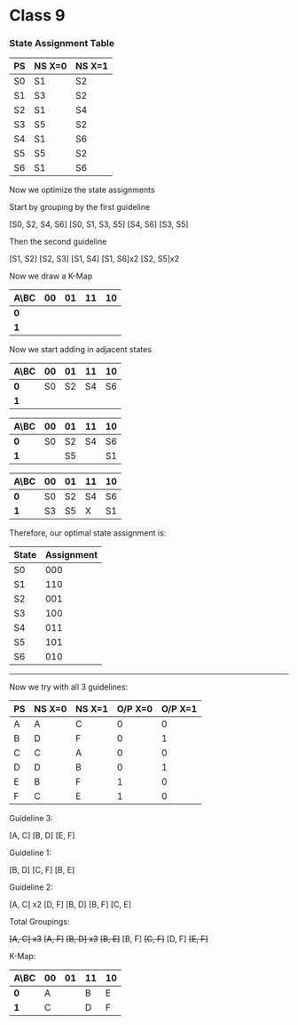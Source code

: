 # Class 9

### State Assignment Table

| PS  | NS X=0 | NS X=1 |
| --- | ------ | ------ |
| S0  | S1     | S2     |
| S1  | S3     | S2     |
| S2  | S1     | S4     |
| S3  | S5     | S2     |
| S4  | S1     | S6     |
| S5  | S5     | S2     |
| S6  | S1     | S6     |
Now we optimize the state assignments

Start by grouping by the first guideline

\[S0, S2, S4, S6]
\[S0, S1, S3, S5]
\[S4, S6]
\[S3, S5]

Then the second guideline

\[S1, S2]
\[S2, S3]
\[S1, S4]
\[S1, S6]x2
\[S2, S5]x2

Now we draw a K-Map

| A\\BC | 00  | 01  | 11  | 10  |
| ----- | --- | --- | --- | --- |
| **0** |     |     |     |     |
| **1** |     |     |     |     |

Now we start adding in adjacent states

| A\\BC | 00  | 01  | 11  | 10  |
| ----- | --- | --- | --- | --- |
| **0** | S0  | S2  | S4  | S6  |
| **1** |     |     |     |     |

| A\\BC | 00  | 01  | 11  | 10  |
| ----- | --- | --- | --- | --- |
| **0** | S0  | S2  | S4  | S6  |
| **1** |     | S5  |     | S1  |

| A\\BC | 00  | 01  | 11  | 10  |
| ----- | --- | --- | --- | --- |
| **0** | S0  | S2  | S4  | S6  |
| **1** | S3  | S5  | X   | S1  |

Therefore, our optimal state assignment is:

| State | Assignment |
| ----- | ---------- |
| S0    | 000        |
| S1    | 110        |
| S2    | 001        |
| S3    | 100        |
| S4    | 011        |
| S5    | 101        |
| S6    | 010        |

---

Now we try with all 3 guidelines:

| PS  | NS X=0 | NS X=1 | O/P X=0 | O/P X=1 |
| --- | ------ | ------ | ------- | ------- |
| A   | A      | C      | 0       | 0       |
| B   | D      | F      | 0       | 1       |
| C   | C      | A      | 0       | 0       |
| D   | D      | B      | 0       | 1       |
| E   | B      | F      | 1       | 0       |
| F   | C      | E      | 1       | 0       |

Guideline 3:

\[A, C]
\[B, D]
\[E, F]

Guideline 1:

\[B, D]
\[C, F]
\[B, E]

Guideline 2:

\[A, C] x2
\[D, F]
\[B, D]
\[B, F]
\[C, E]

Total Groupings:

~~\[A, C] x3~~
~~\[A, F]~~
~~\[B, D] x3~~
~~\[B, E]~~
\[B, F]
~~\[C, F]~~
\[D, F]
~~\[E, F]~~

K-Map:

| A\\BC | 00  | 01  | 11  | 10  |
| ----- | --- | --- | --- | --- |
| **0** | A   |     | B   | E   |
| **1** | C   |     | D   | F   |

